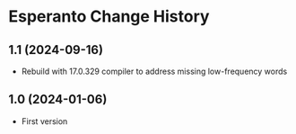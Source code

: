 Esperanto Change History
========================

1.1 (2024-09-16)
----------------
* Rebuild with 17.0.329 compiler to address missing low-frequency words

1.0 (2024-01-06)
----------------
* First version
